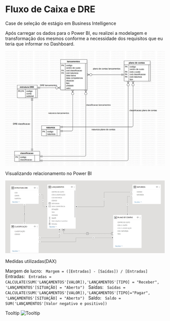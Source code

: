 # Fluxo de Caixa e DRE

Case de seleção de estágio em Business Intelligence

Após carregar os dados para o Power BI, eu realizei a modelagem e transformação dos mesmos conforme a necessidade dos requisitos que eu teria que informar no Dashboard.

![Entidade-Relacionamento](ER.jpg) 

Visualizando relacionamento no Power BI

![RelacionamentoPBI](relacionamentoPBI.jpg) 

Medidas utilizadas(DAX)

Margem de lucro:
 &nbsp;
```Margem = ([Entradas] - [Saídas]) / [Entradas]```
 &nbsp;
 Entradas:
 &nbsp;
 ```Entradas = CALCULATE(SUM('LANÇAMENTOS'[VALOR]),'LANÇAMENTOS'[TIPO] = "Receber", 'LANÇAMENTOS'[SITUAÇÃO] = "Aberto")```
 &nbsp;
 Saídas:
 &nbsp;
 ```Saídas = CALCULATE(SUM('LANÇAMENTOS'[VALOR]),'LANÇAMENTOS'[TIPO]="Pagar", 'LANÇAMENTOS'[SITUAÇÃO] = "Aberto")```
 &nbsp;
 Saldo:
 &nbsp;
 ```Saldo = SUM('LANÇAMENTOS'[Valor negativo e positivo])```

 Tooltip
 ![Tooltip](tooltip.jpg) 